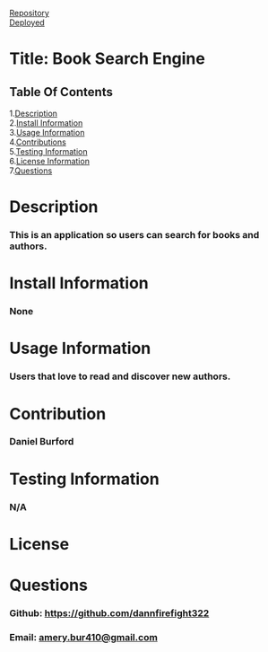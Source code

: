 
  [Repository](https://github.com/dannfirefight322/bookSeacrhEngine)</br>
  [Deployed](https://danielsbooksearch.herokuapp.com/)
  # Title: Book Search Engine
  ## Table Of  Contents
  1.[Description](#desc)</br>
  2.[Install Information](#install)</br>
  3.[Usage Information](#use)</br>
  4.[Contributions](#cont)</br>
  5.[Testing Information](#test)</br>
  6.[License Information](#lic)</br>
  7.[Questions](#ques)</br> 
  # <span id="desc"></span>
  # Description
  ### This is an application so users can search for books and authors.
  # <span id="install"></span>
  # Install Information
  ### None 
  # <span id="use"></span>
  # Usage Information
  ### Users that love to read and discover new authors.
  # <span id="cont"></span>
  # Contribution
  ### Daniel Burford
  # <span id="test"></span>
  # Testing Information
  ### N/A
  # <span id="lic"></span>
  # License
  ### 
  # <span id="ques"></span>
  # Questions
  ### Github: https://github.com/dannfirefight322 
  ### Email: amery.bur410@gmail.com
  
  